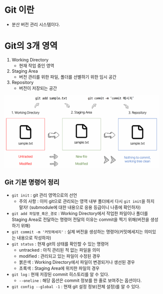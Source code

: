 # Git 이란
- 분산 버전 관리 시스템이다.

# Git의 3개 영역
1. Working Directory
    - 현재 작업 중인 영역
2. Staging Area
    - 버전 관리를 위한 파일, 폴더를 선별하기 위한 임시 공간
3. Repository
    - 버전이 저장되는 공간

![git_basic](./asset/git_basic.png)

## Git 기본 명령어 정리
- `git init` : git 관리 영역으로의 선언
    - 주의 사항 : 이미 git으로 관리되는 영역 내부 폴더에서 다시 `git init`을 하지 말자! (submodule에 대한 내용으로 응용 등급이니 나중에 확인하자)
- `git add 파일명_혹은_경로` : Working Directory에서 작업한 파일이나 폴더를 Staging Area로 전달하는 명령어
전달의 이유는 commit을 찍기 위해(버전을 생성하기 위해)
- `git commit -m '커밋메세지'` : 실제 버전을 생성하는 명령어(커밋메세지는 의미있는 내용으로 작성하자)
- `git status` : 현재 git의 상태를 확인할 수 있는 명령어
    - untracked : 아직 관리된 적 없는 파일을 의미
    - modified : 관리되고 있는 파일이 수정된 경우
    - 붉은색 : Working Directory에서 파일이 변경되거나 생선된 경우
    - 초록색 : Staging Area에 위치한 파일의 경우
- `git log` : 현재 저장된 commit 히스토리를 알 수 있다.
    - `--oneline` : 해당 옵션은 commit 정보를 한 줄로 보여주는 옵션이다.
- `git config --global -1` : 현재 git 설정 정보(전체 설정)를 알 수 있다.